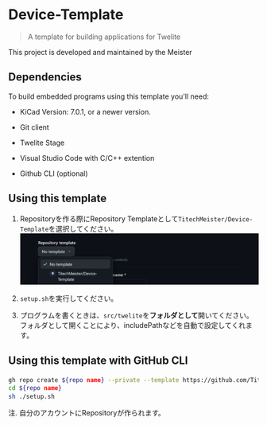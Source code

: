 # Device-Template

> A template for building applications for Twelite

This project is developed and maintained by the Meister

## Dependencies

To build embedded programs using this template you'll need:

- KiCad Version: 7.0.1, or a newer version.

- Git client

- Twelite Stage

- Visual Studio Code with C/C++ extention

- Github CLI (optional)

## Using this template

1. Repositoryを作る際にRepository Templateとして`TitechMeister/Device-Template`を選択してください。
![](./img/fig1.png)

2. `setup.sh`を実行してください。

3. プログラムを書くときは、`src/twelite`を**フォルダとして**開いてください。フォルダとして開くことにより、includePathなどを自動で設定してくれます。

## Using this template with GitHub CLI

```sh
gh repo create ${repo name} --private --template https://github.com/TitechMeister/Device-Template -c
cd ${repo name}
sh ./setup.sh
```

注. 自分のアカウントにRepositoryが作られます。